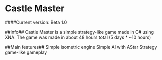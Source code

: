 Castle Master
=============

####Current version: Beta 1.0

##Info##
Castle Master is a simple strategy-like game made in C# using XNA.
The game was made in about 48 hours total (5 days * ~10 hours)

##Main features##
Simple isometric engine
Simple AI with AStar
Strategy game-like gameplay
